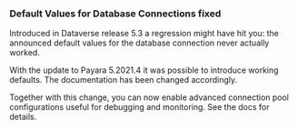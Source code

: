 ### Default Values for Database Connections fixed

Introduced in Dataverse release 5.3 a regression might have hit you:
the announced default values for the database connection never actually worked.

With the update to Payara 5.2021.4 it was possible to introduce working
defaults. The documentation has been changed accordingly.

Together with this change, you can now enable advanced connection pool
configurations useful for debugging and monitoring. See the docs for details.